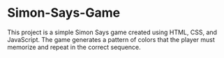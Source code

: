 # Simon-Says-Game
This project is a simple Simon Says game created using HTML, CSS, and JavaScript. The game generates a pattern of colors that the player must memorize and repeat in the correct sequence.
